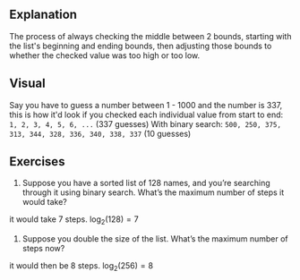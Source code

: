 
## Explanation

The process of always checking the middle between 2 bounds, starting with the list's beginning and ending bounds, then adjusting those bounds to whether the checked value was too high or too low.

## Visual

Say you have to guess a number between 1 - 1000 and the number is 337, this is how it'd look if you checked each individual value from start to end:
`1, 2, 3, 4, 5, 6, ...` (337 guesses)
With binary search:
`500, 250, 375, 313, 344, 328, 336, 340, 338, 337` (10 guesses)

## Exercises

1. Suppose you have a sorted list of 128 names, and you’re searching through it using binary search. What’s the maximum number of steps it would take?

it would take 7 steps. $\log_{2}(128) = 7$

1. Suppose you double the size of the list. What’s the maximum number of steps now?

it would then be 8 steps. $\log_{2}(256) = 8$
